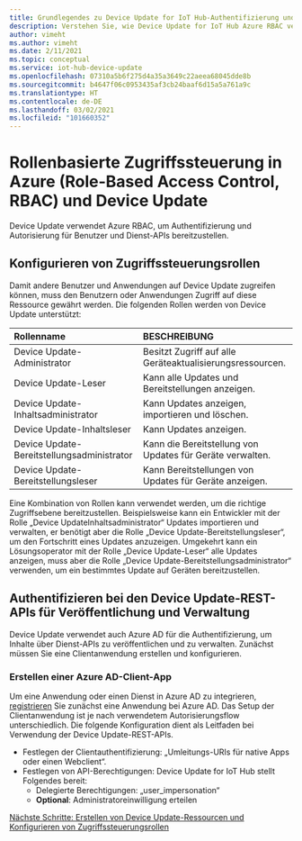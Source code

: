 ```yaml
---
title: Grundlegendes zu Device Update for IoT Hub-Authentifizierung und -Autorisierung | Microsoft-Dokumentation
description: Verstehen Sie, wie Device Update for IoT Hub Azure RBAC verwendet, um Authentifizierung und Autorisierung für Benutzer und Dienst-APIs bereitzustellen.
author: vimeht
ms.author: vimeht
ms.date: 2/11/2021
ms.topic: conceptual
ms.service: iot-hub-device-update
ms.openlocfilehash: 07310a5b6f275d4a35a3649c22aeea68045dde8b
ms.sourcegitcommit: b4647f06c0953435af3cb24baaf6d15a5a761a9c
ms.translationtype: HT
ms.contentlocale: de-DE
ms.lasthandoff: 03/02/2021
ms.locfileid: "101660352"
---
```

# <a name="azure-role-based-access-control-rbac-and-device-update"></a>Rollenbasierte Zugriffssteuerung in Azure (Role-Based Access Control, RBAC) und Device Update

Device Update verwendet Azure RBAC, um Authentifizierung und Autorisierung für Benutzer und Dienst-APIs bereitzustellen.

## <a name="configure-access-control-roles"></a>Konfigurieren von Zugriffssteuerungsrollen

Damit andere Benutzer und Anwendungen auf Device Update zugreifen können, muss den Benutzern oder Anwendungen Zugriff auf diese Ressource gewährt werden. Die folgenden Rollen werden von Device Update unterstützt:

|   Rollenname   | BESCHREIBUNG  |
| :--------- | :---- |
|  Device Update-Administrator | Besitzt Zugriff auf alle Geräteaktualisierungsressourcen.  |
|  Device Update-Leser| Kann alle Updates und Bereitstellungen anzeigen. |
|  Device Update-Inhaltsadministrator | Kann Updates anzeigen, importieren und löschen.  |
|  Device Update-Inhaltsleser | Kann Updates anzeigen.  |
|  Device Update-Bereitstellungsadministrator | Kann die Bereitstellung von Updates für Geräte verwalten.|
|  Device Update-Bereitstellungsleser| Kann Bereitstellungen von Updates für Geräte anzeigen. |

Eine Kombination von Rollen kann verwendet werden, um die richtige Zugriffsebene bereitzustellen. Beispielsweise kann ein Entwickler mit der Rolle „Device UpdateInhaltsadministrator“ Updates importieren und verwalten, er benötigt aber die Rolle „Device Update-Bereitstellungsleser“, um den Fortschritt eines Updates anzuzeigen. Umgekehrt kann ein Lösungsoperator mit der Rolle „Device Update-Leser“ alle Updates anzeigen, muss aber die Rolle „Device Update-Bereitstellungsadministrator“ verwenden, um ein bestimmtes Update auf Geräten bereitzustellen.


## <a name="authenticate-to-device-update-rest-apis-for-publishing-and-management"></a>Authentifizieren bei den Device Update-REST-APIs für Veröffentlichung und Verwaltung

Device Update verwendet auch Azure AD für die Authentifizierung, um Inhalte über Dienst-APIs zu veröffentlichen und zu verwalten. Zunächst müssen Sie eine Clientanwendung erstellen und konfigurieren.

### <a name="create-client-azure-ad-app"></a>Erstellen einer Azure AD-Client-App

Um eine Anwendung oder einen Dienst in Azure AD zu integrieren, [registrieren](https://docs.microsoft.com/azure/active-directory/develop/quickstart-register-app) Sie zunächst eine Anwendung bei Azure AD. Das Setup der Clientanwendung ist je nach verwendetem Autorisierungsflow unterschiedlich.  Die folgende Konfiguration dient als Leitfaden bei Verwendung der Device Update-REST-APIs.

* Festlegen der Clientauthentifizierung: „Umleitungs-URIs für native Apps oder einen Webclient“.
* Festlegen von API-Berechtigungen: Device Update for IoT Hub stellt Folgendes bereit:
  * Delegierte Berechtigungen: „user_impersonation“
  * **Optional**: Administratoreinwilligung erteilen

[Nächste Schritte: Erstellen von Device Update-Ressourcen und Konfigurieren von Zugriffssteuerungsrollen](./create-device-update-account.md)
